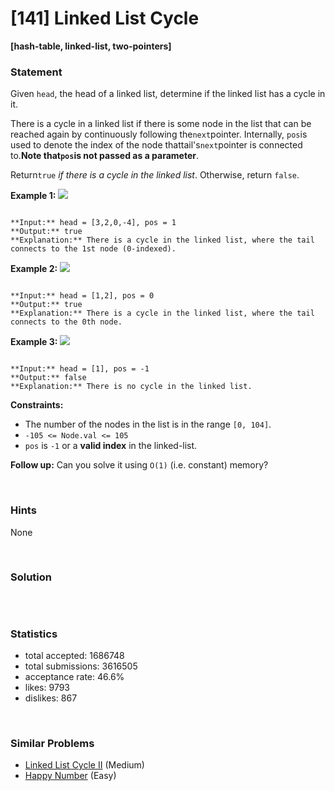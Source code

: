# [141] Linked List Cycle

**[hash-table, linked-list, two-pointers]**

### Statement

Given `head`, the head of a linked list, determine if the linked list has a cycle in it.

There is a cycle in a linked list if there is some node in the list that can be reached again by continuously following the`next`pointer. Internally, `pos`is used to denote the index of the node thattail's`next`pointer is connected to.**Note that`pos`is not passed as a parameter**.

Return`true` *if there is a cycle in the linked list*. Otherwise, return `false`.


**Example 1:**
![](https://assets.leetcode.com/uploads/2018/12/07/circularlinkedlist.png)

```

**Input:** head = [3,2,0,-4], pos = 1
**Output:** true
**Explanation:** There is a cycle in the linked list, where the tail connects to the 1st node (0-indexed).

```

**Example 2:**
![](https://assets.leetcode.com/uploads/2018/12/07/circularlinkedlist_test2.png)

```

**Input:** head = [1,2], pos = 0
**Output:** true
**Explanation:** There is a cycle in the linked list, where the tail connects to the 0th node.

```

**Example 3:**
![](https://assets.leetcode.com/uploads/2018/12/07/circularlinkedlist_test3.png)

```

**Input:** head = [1], pos = -1
**Output:** false
**Explanation:** There is no cycle in the linked list.

```

**Constraints:**
* The number of the nodes in the list is in the range `[0, 104]`.
* `-105 <= Node.val <= 105`
* `pos` is `-1` or a **valid index** in the linked-list.


**Follow up:** Can you solve it using `O(1)` (i.e. constant) memory?

<br>

### Hints

None

<br>

### Solution

```
```

<br>

### Statistics

- total accepted: 1686748
- total submissions: 3616505
- acceptance rate: 46.6%
- likes: 9793
- dislikes: 867

<br>

### Similar Problems

- [Linked List Cycle II](https://leetcode.com/problems/linked-list-cycle-ii) (Medium)
- [Happy Number](https://leetcode.com/problems/happy-number) (Easy)
